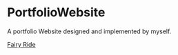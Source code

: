 # PortfolioWebsite

A portfolio Website designed and implemented by myself.

<a href="https://lucian33.github.io/portfolioWebsite/">Fairy Ride</a>

